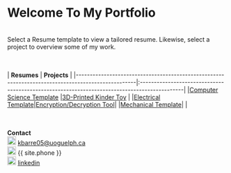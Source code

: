 # Welcome To My Portfolio
<br>
Select a Resume template to view a tailored resume. Likewise, select a project to overview some of my work.

<br> <br>
|                                           **Resumes**                                             |                                         **Projects**                                         |
|---------------------------------------------------------------------------------------------------|:---------------------------------------------------------------------------------------------|
|[Computer Science Template](https://githerdone17.github.io/kobes-portfolio/Resumes/CS_Resume.pdf)  |[3D-Printed Kinder Toy](https://githerdone17.github.io/kobes-portfolio/Projects/Project1)     | 
|[Electrical Template](https://githerdone17.github.io/kobes-portfolio/Resumes/Mechanical_Resume.pdf)|[Encryption/Decryption Tool](https://githerdone17.github.io/kobes-portfolio/Projects/Project2)|
|[Mechanical Template](https://githerdone17.github.io/kobes-portfolio/Resumes/Electrical_Resume.pdf)|[](https://githerdone17.github.io/kobes-portfolio/Projects/Project3)                          |                     
<br> <br>

**Contact** 
 <br> 
<img src="https://githerdone17.github.io/kobes-portfolio/Images/Email_icon.png" alt="drawing" width="20"/> [kbarre05@uoguelph.ca](mailto:{{site.email}}) <br> 
<img src="https://githerdone17.github.io/kobes-portfolio/Images/Phone_icon.png" alt="drawing" width="20"/> {{ site.phone }}  <br> 
<img src="https://githerdone17.github.io/kobes-portfolio/Images/Linkedin_icon.png" alt="drawing" width="20"/> [linkedin](http://www.linkedin.com/in/kobe-barrette-648071262) 
